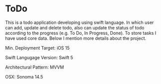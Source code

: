 # ToDo

This is a todo application developing using swift language. In which user can add, update and delete todo, also can update the status of todo according to the progress (e.g. To Do, In Progress, Done). To store tasks I have used core data. Below I mention more details about the project.

Min. Deployment Target: iOS 15

Swift Langugage Version: Swift 5

Architectural Pattern: MVVM

OSX: Sonoma 14.5

